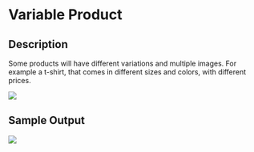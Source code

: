 # Variable Product

## Description

Some products will have different variations and multiple images. For example a t-shirt, that comes in different sizes and colors, with different prices.

![](http://docs.transvelo.com/sportexx/images/variable-product-type.png)

## Sample Output

![](http://docs.transvelo.com/sportexx/images/variable-product-type-output.png)
